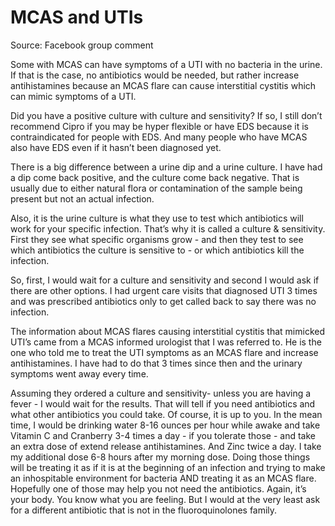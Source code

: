 <!--
source: facebook-group-comment
tags: mast-cell-activation-syndrome urinary-tract-infection
-->

# MCAS and UTIs

Source: Facebook group comment

Some with MCAS can have symptoms of a UTI with no bacteria in the urine. If that
is the case, no antibiotics would be needed, but rather increase antihistamines
because an MCAS flare can cause interstitial cystitis which can mimic symptoms
of a UTI.

Did you have a positive culture with culture and sensitivity? If so, I still
don’t recommend Cipro if you may be hyper flexible or have EDS because it is
contraindicated for people with EDS. And many people who have MCAS also have EDS
even if it hasn’t been diagnosed yet.

There is a big difference between a urine dip and a urine culture. I have had a
dip come back positive, and the culture come back negative. That is usually due
to either natural flora or contamination of the sample being present but not an
actual infection.

Also, it is the urine culture is what they use to test which antibiotics will
work for your specific infection. That’s why it is called a culture &
sensitivity. First they see what specific organisms grow - and then they test to
see which antibiotics the culture is sensitive to - or which antibiotics kill
the infection.

So, first, I would wait for a culture and sensitivity and second I would ask if
there are other options. I had urgent care visits that diagnosed UTI 3 times and
was prescribed antibiotics only to get called back to say there was no
infection.

The information about MCAS flares causing interstitial cystitis that
mimicked UTI’s came from a MCAS informed urologist that I was referred to. He is
the one who told me to treat the UTI symptoms as an MCAS flare and increase
antihistamines. I have had to do that 3 times since then and the urinary
symptoms went away every time.

Assuming they ordered a culture and sensitivity- unless you are having a fever -
I would wait for the results. That will tell if you need antibiotics and what
other antibiotics you could take. Of course, it is up to you. In the mean time,
I would be drinking water 8-16 ounces per hour while awake and take Vitamin C
and Cranberry 3-4 times a day - if you tolerate those - and take an extra dose
of extend release antihistamines. And Zinc twice a day. I take my additional
dose 6-8 hours after my morning dose. Doing those things will be treating it as
if it is at the beginning of an infection and trying to make an inhospitable
environment for bacteria AND treating it as an MCAS flare. Hopefully one of
those may help you not need the antibiotics. Again, it’s your body. You know
what you are feeling. But I would at the very least ask for a different
antibiotic that is not in the fluoroquinolones family.